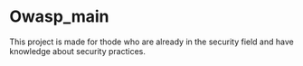 # Owasp_main

This project is made for thode who are already in the security field and have knowledge about security practices. 
 
